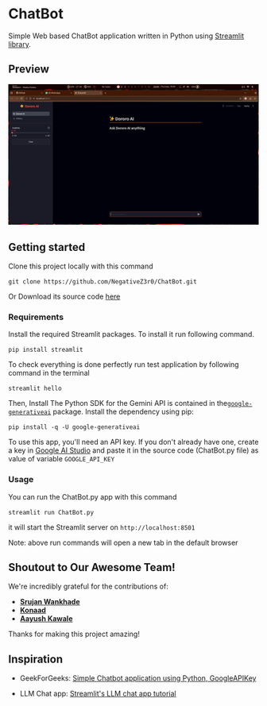 # ChatBot
Simple Web based ChatBot application written in Python using [Streamlit library](https://streamlit.io/).



## Preview
![Preview Images](images/thumbnail.png)


## Getting started
Clone this project locally with this command
```
git clone https://github.com/NegativeZ3r0/ChatBot.git
```
Or Download its source code [here](https://github.com/NegativeZ3r0/ChatBot/archive/refs/heads/main.zip)



### Requirements
Install the required Streamlit packages. To install it run following command.
```
pip install streamlit
```

To check everything is done perfectly run test application by following command in the terminal
```
streamlit hello
```

Then, Install The Python SDK for the Gemini API is contained in the[`google-generativeai`](https://pypi.org/project/google-generativeai/) package. Install the dependency using pip:
```
pip install -q -U google-generativeai
```

To use this app, you'll need an API key. If you don't already have one, create a key in [Google AI Studio](https://makersuite.google.com/app/apikey) and paste it in the source code (ChatBot.py file) as value of variable `GOOGLE_API_KEY`



### Usage
You can run the ChatBot.py app with this command
```
streamlit run ChatBot.py
```
it will start the Streamlit server on 
`http://localhost:8501`

Note: above run commands will open a new tab in the default browser



## Shoutout to Our Awesome Team!

<!-- [Insert a cool graphic or image here, perhaps a team photo or a collaborative art piece.] -->

We're incredibly grateful for the contributions of:

* **[Srujan Wankhade](https://github.com/srujanwankhade)** <!-- [Brief description of their contributions] -->
* **[Konaad](https://github.com/smeet05)** <!-- [Brief description of their contributions] -->
* **[Aayush Kawale](https://www.linkedin.com/in/ayush-kawale-98243a31b?utm_source=share&utm_campaign=share_via&utm_content=profile&utm_medium=android_app)** <!-- [Brief description of their contributions] -->

Thanks for making this project amazing!



## Inspiration
- GeekForGeeks: [Simple Chatbot application using Python, GoogleAPIKey](https://www.geeksforgeeks.org/simple-chatbot-application-using-python-googleapikey/)

- LLM Chat app: [Streamlit's LLM chat app tutorial](https://docs.streamlit.io/develop/tutorials/llms/build-conversational-apps)
